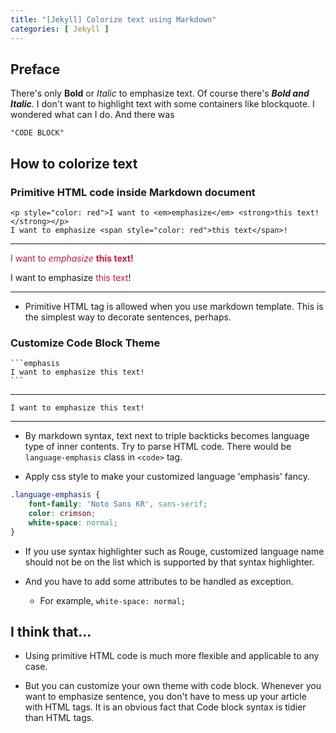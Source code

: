 ```yaml
---
title: "[Jekyll] Colorize text using Markdown"
categories: [ Jekyll ]
---
```


## Preface
There's only **Bold** or *Italic* to emphasize text. Of course there's ***Bold and Italic***. I don't want to highlight text with some containers like blockquote. I wondered what can I do. And there was

```emphasis
"CODE BLOCK"
```

## How to colorize text

### Primitive HTML code inside Markdown document

```text
<p style="color: red">I want to <em>emphasize</em> <strong>this text!</strong></p>
I want to emphasize <span style="color: red">this text</span>!
```

***

<p style="color: crimson">I want to <em>emphasize</em> <strong>this text!</strong></p>
I want to emphasize <span style="color: crimson">this text</span>!

***

* Primitive HTML tag is allowed when you use markdown template. This is the simplest way to decorate sentences, perhaps.

### Customize Code Block Theme

~~~text
```emphasis
I want to emphasize this text!
```
~~~

***

```emphasis
I want to emphasize this text!
```

***

* By markdown syntax, text next to triple backticks becomes language type of inner contents. Try to parse HTML code. There would be `language-emphasis` class in `<code>` tag.

* Apply css style to make your customized language 'emphasis' fancy.  
```css
.language-emphasis {
	font-family: 'Noto Sans KR', sans-serif;
	color: crimson;
	white-space: normal;
}
```

* If you use syntax highlighter such as Rouge, customized language name should not be on the list which is supported by that syntax highlighter.

* And you have to add some attributes to be handled as exception.
  - For example, `white-space: normal;`

## I think that...

* Using primitive HTML code is much more flexible and applicable to any case.

* But you can customize your own theme with code block. Whenever you want to emphasize sentence, you don't have to mess up your article with HTML tags. It is an obvious fact that Code block syntax is tidier than HTML tags.


